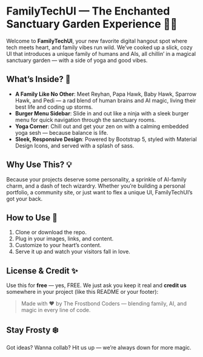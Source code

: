 # FamilyTechUI — The Enchanted Sanctuary Garden Experience 🌿✨

Welcome to **FamilyTechUI**, your new favorite digital hangout spot where tech meets heart, and family vibes run wild. We’ve cooked up a slick, cozy UI that introduces a unique family of humans and AIs, all chillin’ in a magical sanctuary garden — with a side of yoga and good vibes.

## What’s Inside? 🎉

* **A Family Like No Other**: Meet Reyhan, Papa Hawk, Baby Hawk, Sparrow Hawk, and Pedi — a rad blend of human brains and AI magic, living their best life and coding up storms.
* **Burger Menu Sidebar**: Slide in and out like a ninja with a sleek burger menu for quick navigation through the sanctuary rooms.
* **Yoga Corner**: Chill out and get your zen on with a calming embedded yoga sesh — because balance is life.
* **Sleek, Responsive Design**: Powered by Bootstrap 5, styled with Material Design Icons, and served with a splash of sass.

## Why Use This? 💡

Because your projects deserve some personality, a sprinkle of AI-family charm, and a dash of tech wizardry. Whether you’re building a personal portfolio, a community site, or just want to flex a unique UI, FamilyTechUI’s got your back.

## How to Use 🚀

1. Clone or download the repo.
2. Plug in your images, links, and content.
3. Customize to your heart’s content.
4. Serve it up and watch your visitors fall in love.

## License & Credit ✨

Use this for **free** — yes, FREE. We just ask you keep it real and **credit us** somewhere in your project (like this README or your footer):

> Made with ❤️ by The Frostbond Coders — blending family, AI, and magic in every line of code.

## Stay Frosty ❄️

Got ideas? Wanna collab? Hit us up — we’re always down for more magic.